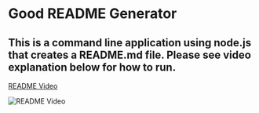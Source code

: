 # Good README Generator

## This is a command line application using node.js that creates a README.md file. Please see video explanation below for how to run.

[README Video](https://drive.google.com/file/d/1FAQAyYmKJ3gGov5Dgxbq2MKHJEC7LXhn/preview)

![README Video](./utils/readmevideo.gif)